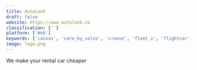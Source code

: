 ```yaml
---
title: AutoLook
draft: false 
website: https://www.autolook.co
classification: ['']
platform: ['Web']
keywords: ['canvas', 'care_by_volvo', 'croove', 'fleet_x', 'flightcar', 'getaround', 'gig', 'kyte', 'silvercar', 'sir_ghost', 'skurt', 'spin', 'steer', 'vantribe', 'vinty', 'waivecar']
image: logo.png
---
```

We make your rental car cheaper